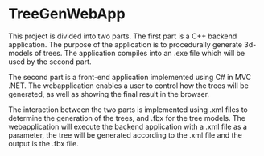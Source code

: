 # TreeGenWebApp
This project is divided into two parts.
The first part is a C++ backend application.
The purpose of the application is to procedurally generate 3d-models of trees.
The application compiles into an .exe file which will be used by the second part.

The second part is a front-end application implemented using C# in MVC .NET.
The webapplication enables a user to control how the trees will be generated, as well as showing the final result in the browser.

The interaction between the two parts is implemented using .xml files to determine the generation of the trees, and .fbx for the tree models.
The webapplication will execute the backend application with a .xml file as a parameter, the tree will be generated according to the .xml file and the output is the .fbx file.


